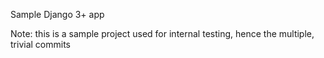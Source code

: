 Sample Django 3+ app

Note: this is a sample project used for internal testing, hence the multiple, trivial commits
